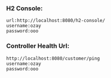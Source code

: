 ### H2 Console:
~~~~
url:http://localhost:8080/h2-console/
username:ozay
password:ooo
~~~~

### Controller Health Url:
~~~~
http://localhost:8080/customer/ping
username:ozay
password:ooo
~~~~
